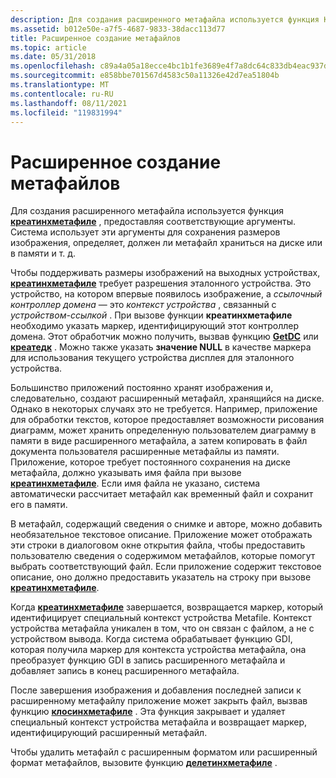 ```yaml
---
description: Для создания расширенного метафайла используется функция Креатинхметафиле, предоставляя соответствующие аргументы.
ms.assetid: b012e50e-a7f5-4687-9833-38dacc113d77
title: Расширенное создание метафайлов
ms.topic: article
ms.date: 05/31/2018
ms.openlocfilehash: c89a4a05a18ecce4bc1b1fe3689e4f7a8dc64c833db4eac937da4f9a290dd3ec
ms.sourcegitcommit: e858bbe701567d4583c50a11326e42d7ea51804b
ms.translationtype: MT
ms.contentlocale: ru-RU
ms.lasthandoff: 08/11/2021
ms.locfileid: "119831994"
---
```

# <a name="enhanced-metafile-creation"></a>Расширенное создание метафайлов

Для создания расширенного метафайла используется функция [**креатинхметафиле**](/windows/desktop/api/Wingdi/nf-wingdi-createenhmetafilea) , предоставляя соответствующие аргументы. Система использует эти аргументы для сохранения размеров изображения, определяет, должен ли метафайл храниться на диске или в памяти и т. д.

Чтобы поддерживать размеры изображений на выходных устройствах, [**креатинхметафиле**](/windows/desktop/api/Wingdi/nf-wingdi-createenhmetafilea) требует разрешения эталонного устройства. Это устройство, на котором впервые появилось изображение, а *ссылочный контроллер домена* — это *контекст устройства* , связанный с *устройством-ссылкой* . При вызове функции **креатинхметафиле** необходимо указать маркер, идентифицирующий этот контроллер домена. Этот обработчик можно получить, вызвав функцию [**GetDC**](/windows/desktop/api/Winuser/nf-winuser-getdc) или [**креатедк**](/windows/desktop/api/Wingdi/nf-wingdi-createdca) . Можно также указать **значение NULL** в качестве маркера для использования текущего устройства дисплея для эталонного устройства.

Большинство приложений постоянно хранят изображения и, следовательно, создают расширенный метафайл, хранящийся на диске. Однако в некоторых случаях это не требуется. Например, приложение для обработки текстов, которое предоставляет возможности рисования диаграмм, может хранить определенную пользователем диаграмму в памяти в виде расширенного метафайла, а затем копировать в файл документа пользователя расширенные метафайлы из памяти. Приложение, которое требует постоянного сохранения на диске метафайла, должно указывать имя файла при вызове [**креатинхметафиле**](/windows/desktop/api/Wingdi/nf-wingdi-createenhmetafilea). Если имя файла не указано, система автоматически рассчитает метафайл как временный файл и сохранит его в памяти.

В метафайл, содержащий сведения о снимке и авторе, можно добавить необязательное текстовое описание. Приложение может отображать эти строки в диалоговом окне открытия файла, чтобы предоставить пользователю сведения о содержимом метафайлов, которые помогут выбрать соответствующий файл. Если приложение содержит текстовое описание, оно должно предоставить указатель на строку при вызове [**креатинхметафиле**](/windows/desktop/api/Wingdi/nf-wingdi-createenhmetafilea).

Когда [**креатинхметафиле**](/windows/desktop/api/Wingdi/nf-wingdi-createenhmetafilea) завершается, возвращается маркер, который идентифицирует специальный контекст устройства Metafile. Контекст устройства метафайла уникален в том, что он связан с файлом, а не с устройством вывода. Когда система обрабатывает функцию GDI, которая получила маркер для контекста устройства метафайла, она преобразует функцию GDI в запись расширенного метафайла и добавляет запись в конец расширенного метафайла.

После завершения изображения и добавления последней записи к расширенному метафайлу приложение может закрыть файл, вызвав функцию [**клосинхметафиле**](/windows/desktop/api/Wingdi/nf-wingdi-closeenhmetafile) . Эта функция закрывает и удаляет специальный контекст устройства метафайла и возвращает маркер, идентифицирующий расширенный метафайл.

Чтобы удалить метафайл с расширенным форматом или расширенный формат метафайлов, вызовите функцию [**делетинхметафиле**](/windows/desktop/api/Wingdi/nf-wingdi-deleteenhmetafile) .

 

 



